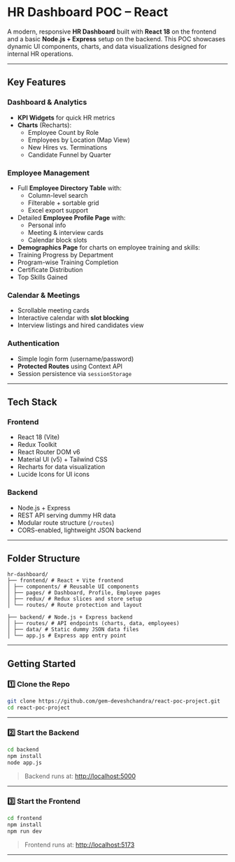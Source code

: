 # HR Dashboard POC – React 

A modern, responsive **HR Dashboard** built with **React 18** on the frontend and a basic **Node.js + Express** setup on the backend. This POC showcases dynamic UI components, charts, and data visualizations designed for internal HR operations.

---

## Key Features

### Dashboard & Analytics
- **KPI Widgets** for quick HR metrics
- **Charts** (Recharts):
  - Employee Count by Role
  - Employees by Location (Map View)
  - New Hires vs. Terminations
  - Candidate Funnel by Quarter

### Employee Management
- Full **Employee Directory Table** with:
  - Column-level search
  - Filterable + sortable grid
  - Excel export support
- Detailed **Employee Profile Page** with:
  - Personal info
  - Meeting & interview cards
  - Calendar block slots
- **Demographics Page** for charts on employee training and skills:
- Training Progress by Department
- Program-wise Training Completion
- Certificate Distribution
- Top Skills Gained
### Calendar & Meetings
- Scrollable meeting cards
- Interactive calendar with **slot blocking**
- Interview listings and hired candidates view

### Authentication
- Simple login form (username/password)
- **Protected Routes** using Context API
- Session persistence via `sessionStorage`

---

## Tech Stack

### Frontend
- React 18 (Vite)
- Redux Toolkit
- React Router DOM v6
- Material UI (v5) + Tailwind CSS
- Recharts for data visualization
- Lucide Icons for UI icons

### Backend
- Node.js + Express
- REST API serving dummy HR data
- Modular route structure (`/routes`)
- CORS-enabled, lightweight JSON backend

---

## Folder Structure

```
hr-dashboard/
├── frontend/ # React + Vite frontend
│ ├── components/ # Reusable UI components
│ ├── pages/ # Dashboard, Profile, Employee pages
│ ├── redux/ # Redux slices and store setup
│ └── routes/ # Route protection and layout

├── backend/ # Node.js + Express backend
│ ├── routes/ # API endpoints (charts, data, employees)
│ ├── data/ # Static dummy JSON data files
│ └── app.js # Express app entry point
```

---

## Getting Started

### 1️⃣ Clone the Repo

```bash
git clone https://github.com/gem-deveshchandra/react-poc-project.git
cd react-poc-project
```

---

### 2️⃣ Start the Backend

```bash
cd backend
npm install
node app.js
```

> Backend runs at: [http://localhost:5000](http://localhost:5000)

---

### 3️⃣ Start the Frontend

```bash
cd frontend
npm install
npm run dev
```

> Frontend runs at: [http://localhost:5173](http://localhost:5173)

---
